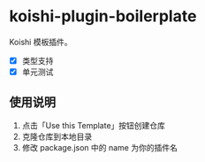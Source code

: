 # koishi-plugin-boilerplate

Koishi 模板插件。

- [x] 类型支持
- [x] 单元测试

## 使用说明

1. 点击「Use this Template」按钮创建仓库
2. 克隆仓库到本地目录
3. 修改 package.json 中的 name 为你的插件名
